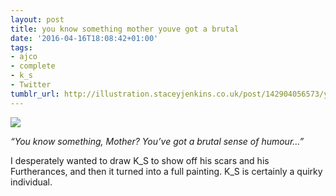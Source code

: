 ```yaml
---
layout: post
title: you know something mother youve got a brutal
date: '2016-04-16T18:08:42+01:00'
tags:
- ajco
- complete
- k_s
- Twitter
tumblr_url: http://illustration.staceyjenkins.co.uk/post/142904056573/you-know-something-mother-youve-got-a-brutal
---
```

 ![](/tumblr_files/tumblr_o5qkyiqodG1v28ub8o1_1280.jpg)  

_“You know something, Mother? You’ve got a brutal sense of humour…”_

I desperately wanted to draw K\_S to show off his scars and his Furtherances, and then it turned into a full painting. K\_S is certainly a quirky individual.

